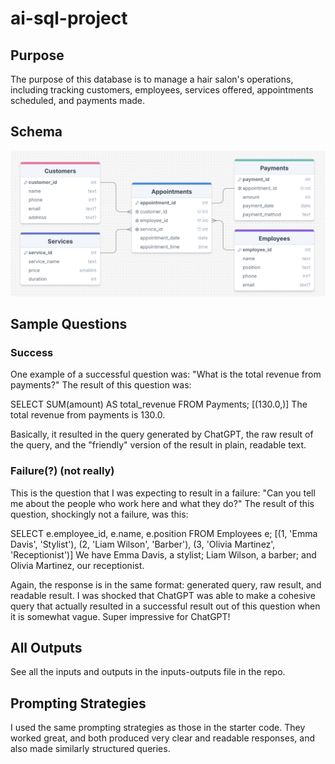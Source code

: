 # ai-sql-project
## Purpose
The purpose of this database is to manage a hair salon's operations, including tracking customers, employees, services offered, appointments scheduled, and payments made.
## Schema
![Hair Salon ERD](hair-salon-erd.png)
## Sample Questions
### Success
One example of a successful question was:
"What is the total revenue from payments?"
The result of this question was:

SELECT SUM(amount) AS total_revenue FROM Payments;
[(130.0,)]
The total revenue from payments is 130.0.

Basically, it resulted in the query generated by ChatGPT, the raw result of the query, and the "friendly" version of the result in plain, readable text.
### Failure(?) (not really)
This is the question that I was expecting to result in a failure:
"Can you tell me about the people who work here and what they do?"
The result of this question, shockingly not a failure, was this:

SELECT e.employee_id, e.name, e.position
FROM Employees e;
[(1, 'Emma Davis', 'Stylist'), (2, 'Liam Wilson', 'Barber'), (3, 'Olivia Martinez', 'Receptionist')]
We have Emma Davis, a stylist; Liam Wilson, a barber; and Olivia Martinez, our receptionist.

Again, the response is in the same format: generated query, raw result, and readable result. I was shocked that ChatGPT was able to make a cohesive query that actually resulted in a successful result out of this question when it is somewhat vague. Super impressive for ChatGPT!

## All Outputs
See all the inputs and outputs in the inputs-outputs file in the repo.

## Prompting Strategies
I used the same prompting strategies as those in the starter code. They worked great, and both produced very clear and readable responses, and also made similarly structured queries.
